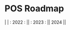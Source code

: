 # POS Roadmap

|            | : 2022                   : || :         2023       : ||        2024          ||             

